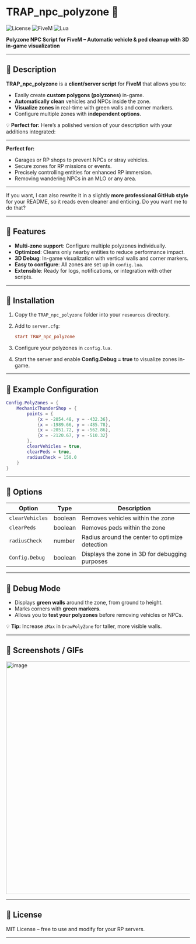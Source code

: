 # TRAP_npc_polyzone 🚀

![License](https://img.shields.io/badge/License-MIT-green) ![FiveM](https://img.shields.io/badge/FiveM-Compatible-blue) ![Lua](https://img.shields.io/badge/Language-Lua-orange)

**Polyzone NPC Script for FiveM – Automatic vehicle & ped cleanup with 3D in-game visualization**

---

## 🔹 Description

**TRAP_npc_polyzone** is a **client/server script** for **FiveM** that allows you to:

* Easily create **custom polygons (polyzones)** in-game.
* **Automatically clean** vehicles and NPCs inside the zone.
* **Visualize zones** in real-time with green walls and corner markers.
* Configure multiple zones with **independent options**.

💡 **Perfect for:**
Here’s a polished version of your description with your additions integrated:

---

**Perfect for:**

* Garages or RP shops to prevent NPCs or stray vehicles.
* Secure zones for RP missions or events.
* Precisely controlling entities for enhanced RP immersion.
* Removing wandering NPCs in an MLO or any area.

---

If you want, I can also rewrite it in a slightly **more professional GitHub style** for your README, so it reads even cleaner and enticing. Do you want me to do that?

---

## 🔹 Features

* **Multi-zone support**: Configure multiple polyzones individually.
* **Optimized**: Cleans only nearby entities to reduce performance impact.
* **3D Debug**: In-game visualization with vertical walls and corner markers.
* **Easy to configure**: All zones are set up in `config.lua`.
* **Extensible**: Ready for logs, notifications, or integration with other scripts.

---

## 🔹 Installation

1. Copy the `TRAP_npc_polyzone` folder into your `resources` directory.
2. Add to `server.cfg`:

   ```cfg
   start TRAP_npc_polyzone
   ```
3. Configure your polyzones in `config.lua`.
4. Start the server and enable **Config.Debug = true** to visualize zones in-game.

---

## 🔹 Example Configuration

```lua
Config.PolyZones = {
    MechanicThunderShop = {
        points = {
            {x = -2054.48, y = -432.36},
            {x = -1989.66, y = -485.78},
            {x = -2051.72, y = -562.86},
            {x = -2120.67, y = -510.32}
        },
        clearVehicles = true,
        clearPeds = true,
        radiusCheck = 150.0
    }
}
```

---

## 🔹 Options

| Option          | Type    | Description                                    |
| --------------- | ------- | ---------------------------------------------- |
| `clearVehicles` | boolean | Removes vehicles within the zone               |
| `clearPeds`     | boolean | Removes peds within the zone                   |
| `radiusCheck`   | number  | Radius around the center to optimize detection |
| `Config.Debug`  | boolean | Displays the zone in 3D for debugging purposes |

---

## 🔹 Debug Mode

* Displays **green walls** around the zone, from ground to height.
* Marks corners with **green markers**.
* Allows you to **test your polyzones** before removing vehicles or NPCs.

💡 **Tip:** Increase `zMax` in `DrawPolyZone` for taller, more visible walls.

---

## 🔹 Screenshots / GIFs

<img width="1044" height="636" alt="image" src="https://github.com/user-attachments/assets/ee3135e1-ad2a-495d-9b54-5657c3329b9d" />

---

## 🔹 License

MIT License – free to use and modify for your RP servers.

---


